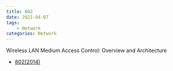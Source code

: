 ```yaml
---
title: 802
date: 2021-04-07
tags:
	- Network
categories: Network
---
```


Wireless LAN Medium Access Control: Overview and Architecture

<!--more-->

* [802(2014)](802-2014.pdf)
